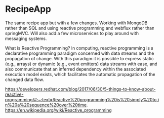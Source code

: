 # RecipeApp
The same recipe app but with a few changes. Working with MongoDB rather than SQL and using reactive programming and webflux rather than springMVC.
Will also add a few microservices to play around with messaging systems.

What is Reactive Programming?
In computing, reactive programming is a declarative programming paradigm concerned with data streams and the propagation of change. With this paradigm it is possible to express static (e.g., arrays) or dynamic (e.g., event emitters) data streams with ease, and also communicate that an inferred dependency within the associated execution model exists, which facilitates the automatic propagation of the changed data flow.

https://developers.redhat.com/blog/2017/06/30/5-things-to-know-about-reactive-programming/#:~:text=Reactive%20programming%20is%20simply%20to,in%20a%20sequence%20over%20time.
https://en.wikipedia.org/wiki/Reactive_programming
